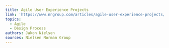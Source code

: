 ```yaml
---
title: Agile User Experience Projects
link: 'https://www.nngroup.com/articles/agile-user-experience-projects/'
topics:
  - Agile
  - Design Process
authors: Jakon Nielsen
sources: Nielsen Norman Group
---
```


